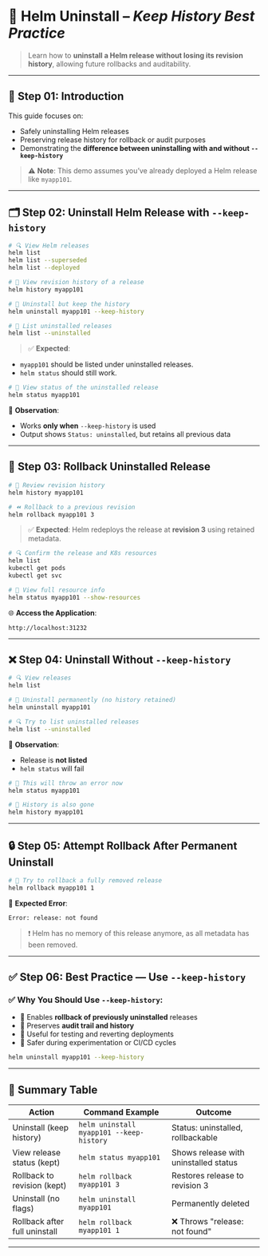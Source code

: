 # 🧹 Helm Uninstall – *Keep History Best Practice*

> Learn how to **uninstall a Helm release without losing its revision history**, allowing future rollbacks and auditability.

---

## 📘 Step 01: Introduction

This guide focuses on:

* Safely uninstalling Helm releases
* Preserving release history for rollback or audit purposes
* Demonstrating the **difference between uninstalling with and without `--keep-history`**

> ⚠️ **Note**: This demo assumes you’ve already deployed a Helm release like `myapp101`.

---

## 🗂️ Step 02: Uninstall Helm Release with `--keep-history`

```bash
# 🔍 View Helm releases
helm list
helm list --superseded
helm list --deployed

# 📜 View revision history of a release
helm history myapp101

# 🧹 Uninstall but keep the history
helm uninstall myapp101 --keep-history

# 🔎 List uninstalled releases
helm list --uninstalled
```

> ✅ **Expected**:

* `myapp101` should be listed under uninstalled releases.
* `helm status` should still work.

```bash
# 🧾 View status of the uninstalled release
helm status myapp101
```

📌 **Observation**:

* Works **only when** `--keep-history` is used
* Output shows `Status: uninstalled`, but retains all previous data

---

## 🔁 Step 03: Rollback Uninstalled Release

```bash
# 📜 Review revision history
helm history myapp101

# ⏪ Rollback to a previous revision
helm rollback myapp101 3
```

> ✅ **Expected**: Helm redeploys the release at **revision 3** using retained metadata.

```bash
# 🔍 Confirm the release and K8s resources
helm list
kubectl get pods
kubectl get svc

# 🔎 View full resource info
helm status myapp101 --show-resources
```

🌐 **Access the Application**:

```
http://localhost:31232
```

---

## ❌ Step 04: Uninstall Without `--keep-history`

```bash
# 🔍 View releases
helm list

# 🚫 Uninstall permanently (no history retained)
helm uninstall myapp101
```

```bash
# 🔍 Try to list uninstalled releases
helm list --uninstalled
```

📌 **Observation**:

* Release is **not listed**
* `helm status` will fail

```bash
# 🚫 This will throw an error now
helm status myapp101

# 🚫 History is also gone
helm history myapp101
```

---

## 🔒 Step 05: Attempt Rollback After Permanent Uninstall

```bash
# 🚫 Try to rollback a fully removed release
helm rollback myapp101 1
```

📌 **Expected Error**:

```
Error: release: not found
```

> ❗ Helm has no memory of this release anymore, as all metadata has been removed.

---

## ✅ Step 06: Best Practice — Use `--keep-history`

### ✅ Why You Should Use `--keep-history`:

* 🔁 Enables **rollback of previously uninstalled** releases
* 📜 Preserves **audit trail and history**
* 🧪 Useful for testing and reverting deployments
* 🧘 Safer during experimentation or CI/CD cycles

```bash
helm uninstall myapp101 --keep-history
```

---

## 📌 Summary Table

| Action                        | Command Example                          | Outcome                               |
| ----------------------------- | ---------------------------------------- | ------------------------------------- |
| Uninstall (keep history)      | `helm uninstall myapp101 --keep-history` | Status: uninstalled, rollbackable     |
| View release status (kept)    | `helm status myapp101`                   | Shows release with uninstalled status |
| Rollback to revision (kept)   | `helm rollback myapp101 3`               | Restores release to revision 3        |
| Uninstall (no flags)          | `helm uninstall myapp101`                | Permanently deleted                   |
| Rollback after full uninstall | `helm rollback myapp101 1`               | ❌ Throws "release: not found"         |

---